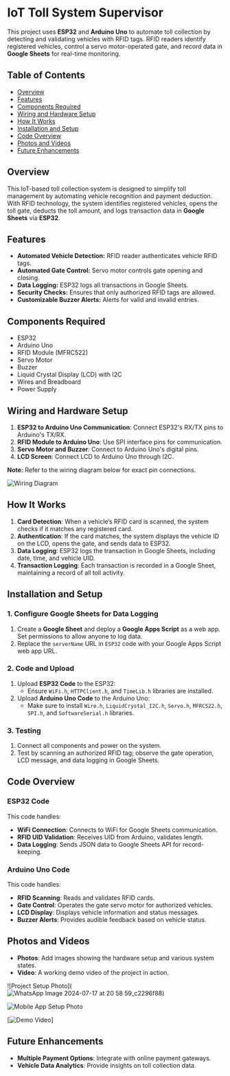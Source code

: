 # IoT Toll System Supervisor

This project uses **ESP32** and **Arduino Uno** to automate toll collection by detecting and validating vehicles with RFID tags. RFID readers identify registered vehicles, control a servo motor-operated gate, and record data in **Google Sheets** for real-time monitoring.

## Table of Contents
- [Overview](#overview)
- [Features](#features)
- [Components Required](#components-required)
- [Wiring and Hardware Setup](#wiring-and-hardware-setup)
- [How It Works](#how-it-works)
- [Installation and Setup](#installation-and-setup)
- [Code Overview](#code-overview)
- [Photos and Videos](#photos-and-videos)
- [Future Enhancements](#future-enhancements)

## Overview
This IoT-based toll collection system is designed to simplify toll management by automating vehicle recognition and payment deduction. With RFID technology, the system identifies registered vehicles, opens the toll gate, deducts the toll amount, and logs transaction data in **Google Sheets** via **ESP32**.

## Features
- **Automated Vehicle Detection:** RFID reader authenticates vehicle RFID tags.
- **Automated Gate Control:** Servo motor controls gate opening and closing.
- **Data Logging:** ESP32 logs all transactions in Google Sheets.
- **Security Checks:** Ensures that only authorized RFID tags are allowed.
- **Customizable Buzzer Alerts:** Alerts for valid and invalid entries.
  
## Components Required
- ESP32
- Arduino Uno
- RFID Module (MFRC522)
- Servo Motor
- Buzzer
- Liquid Crystal Display (LCD) with I2C
- Wires and Breadboard
- Power Supply

## Wiring and Hardware Setup
1. **ESP32 to Arduino Uno Communication**: Connect ESP32's RX/TX pins to Arduino's TX/RX.
2. **RFID Module to Arduino Uno**: Use SPI interface pins for communication.
3. **Servo Motor and Buzzer**: Connect to Arduino Uno's digital pins.
4. **LCD Screen**: Connect LCD to Arduino Uno through I2C.

**Note:** Refer to the wiring diagram below for exact pin connections.
  
![Wiring Diagram](![3-Figure4-1](https://github.com/user-attachments/assets/e92bad67-6575-4f77-b8c1-00b10a43d424))

## How It Works
1. **Card Detection**: When a vehicle’s RFID card is scanned, the system checks if it matches any registered card.
2. **Authentication**: If the card matches, the system displays the vehicle ID on the LCD, opens the gate, and sends data to ESP32.
3. **Data Logging**: ESP32 logs the transaction in Google Sheets, including date, time, and vehicle UID.
4. **Transaction Logging**: Each transaction is recorded in a Google Sheet, maintaining a record of all toll activity.

## Installation and Setup

### 1. Configure Google Sheets for Data Logging
1. Create a **Google Sheet** and deploy a **Google Apps Script** as a web app. Set permissions to allow anyone to log data.
2. Replace the `serverName` URL in `ESP32` code with your Google Apps Script web app URL.

### 2. Code and Upload
1. Upload **ESP32 Code** to the ESP32:
   - Ensure `WiFi.h`, `HTTPClient.h`, and `TimeLib.h` libraries are installed.
2. Upload **Arduino Uno Code** to the Arduino Uno:
   - Make sure to install `Wire.h`, `LiquidCrystal_I2C.h`, `Servo.h`, `MFRC522.h`, `SPI.h`, and `SoftwareSerial.h` libraries.

### 3. Testing
1. Connect all components and power on the system.
2. Test by scanning an authorized RFID tag; observe the gate operation, LCD message, and data logging in Google Sheets.

## Code Overview

### ESP32 Code
This code handles:
- **WiFi Connection**: Connects to WiFi for Google Sheets communication.
- **RFID UID Validation**: Receives UID from Arduino, validates length.
- **Data Logging**: Sends JSON data to Google Sheets API for record-keeping.

### Arduino Uno Code
This code handles:
- **RFID Scanning**: Reads and validates RFID cards.
- **Gate Control**: Operates the gate servo motor for authorized vehicles.
- **LCD Display**: Displays vehicle information and status messages.
- **Buzzer Alerts**: Provides audible feedback based on vehicle status.

## Photos and Videos
- **Photos**: Add images showing the hardware setup and various system states.
- **Video**: A working demo video of the project in action.

![Project Setup Photo](![WhatsApp Image 2024-07-17 at 20 58 59_c2296f88](https://github.com/user-attachments/assets/2defafa4-9d37-4240-ab64-6a029836c8dd)) 

![Mobile App Setup Photo](![IMG_20240911_223336](https://github.com/user-attachments/assets/9ed33d64-123f-43f1-8d25-c4fbd5f8b9da)) 

[![Demo Video]((https://github.com/user-attachments/assets/0ea25cf5-f0e4-4691-a693-c85824085ca1))] 

## Future Enhancements
- **Multiple Payment Options**: Integrate with online payment gateways.
- **Vehicle Data Analytics**: Provide insights on toll collection data.
